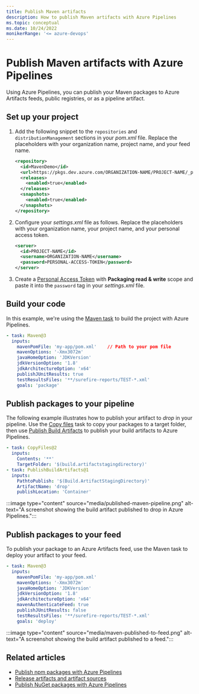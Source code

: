 ```yaml
---
title: Publish Maven artifacts
description: How to publish Maven artifacts with Azure Pipelines
ms.topic: conceptual
ms.date: 10/24/2022
monikerRange: '<= azure-devops'
---
```


# Publish Maven artifacts with Azure Pipelines

Using Azure Pipelines, you can publish your Maven packages to Azure Artifacts feeds, public registries, or as a pipeline artifact.

## Set up your project

1. Add the following snippet to the `repositories` and `distributionManagement` sections in your *pom.xml* file. Replace the placeholders with your organization name, project name, and your feed name.

    ```XML
    <repository>
      <id>MavenDemo</id>
      <url>https://pkgs.dev.azure.com/ORGANIZATION-NAME/PROJECT-NAME/_packaging/FEED-NAME/maven/v1</url>
      <releases>
        <enabled>true</enabled>
      </releases>
      <snapshots>
        <enabled>true</enabled>
      </snapshots>
    </repository>
    ```

1. Configure your *settings.xml* file as follows. Replace the placeholders with your organization name, your project name, and your personal access token.

    ```XML
    <server>
      <id>PROJECT-NAME</id>
      <username>ORGANIZATION-NAME</username>
      <password>PERSONAL-ACCESS-TOKEN</password>
    </server>
    ```

1. Create a [Personal Access Token](../../organizations/accounts/use-personal-access-tokens-to-authenticate.md#create-a-pat) with **Packaging read & write** scope and paste it into the `password` tag in your *settings.xml* file.

## Build your code

In this example, we're using the [Maven task](../tasks/build/maven.md) to build the project with Azure Pipelines.

```yml
- task: Maven@3
  inputs:
    mavenPomFile: 'my-app/pom.xml'    // Path to your pom file
    mavenOptions: '-Xmx3072m'
    javaHomeOption: 'JDKVersion'
    jdkVersionOption: '1.8'
    jdkArchitectureOption: 'x64'
    publishJUnitResults: true
    testResultsFiles: '**/surefire-reports/TEST-*.xml'
    goals: 'package'
```

## Publish packages to your pipeline

The following example illustrates how to publish your artifact to *drop* in your pipeline. Use the [Copy files](../tasks/utility/copy-files.md) task to copy your packages to a target folder, then use [Publish Build Artifacts](../tasks/utility/publish-build-artifacts.md) to publish your build artifacts to Azure Pipelines.

```yml
- task: CopyFiles@2
  inputs:
    Contents: '**'
    TargetFolder: '$(build.artifactstagingdirectory)'
- task: PublishBuildArtifacts@1
  inputs:
    PathtoPublish: '$(Build.ArtifactStagingDirectory)'
    ArtifactName: 'drop'
    publishLocation: 'Container'
```

:::image type="content" source="media/published-maven-pipeline.png" alt-text="A screenshot showing the build artifact published to drop in Azure Pipelines.":::

## Publish packages to your feed

To publish your package to an Azure Artifacts feed, use the Maven task to deploy your artifact to your feed. 

```yml
- task: Maven@3
  inputs:
    mavenPomFile: 'my-app/pom.xml'
    mavenOptions: '-Xmx3072m'
    javaHomeOption: 'JDKVersion'
    jdkVersionOption: '1.8'
    jdkArchitectureOption: 'x64'
    mavenAuthenticateFeed: true
    publishJUnitResults: false
    testResultsFiles: '**/surefire-reports/TEST-*.xml'
    goals: 'deploy'
```

:::image type="content" source="media/maven-published-to-feed.png" alt-text="A screenshot showing the build artifact published to a feed.":::

## Related articles

- [Publish npm packages with Azure Pipelines](./npm.md)
- [Release artifacts and artifact sources](../release/artifacts.md)
- [Publish NuGet packages with Azure Pipelines](./nuget.md)